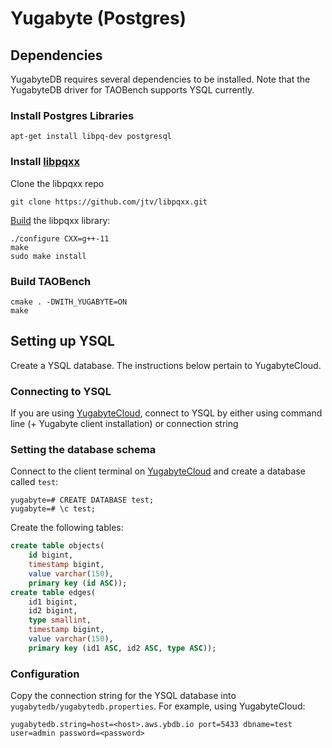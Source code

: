 # Yugabyte (Postgres)
## Dependencies

YugabyteDB requires several dependencies to be installed. Note that the YugabyteDB driver for TAOBench supports YSQL currently.

### Install Postgres Libraries
```shell
apt-get install libpq-dev postgresql
```

### Install [libpqxx](http://pqxx.org/development/libpqxx)
Clone the libpqxx repo
```shell
git clone https://github.com/jtv/libpqxx.git
```
[Build](https://github.com/jtv/libpqxx/blob/master/BUILDING-configure.md) the libpqxx library:
```
./configure CXX=g++-11
make
sudo make install
```

### Build TAOBench
```
cmake . -DWITH_YUGABYTE=ON
make
```

## Setting up YSQL
Create a YSQL database. The instructions below pertain to YugabyteCloud.

### Connecting to YSQL
If you are using [YugabyteCloud](hhttps://cloud.yugabyte.com/login), connect to YSQL by either using command line (+ Yugabyte client installation) or connection string

### Setting the database schema
Connect to the client terminal on [YugabyteCloud](hhttps://cloud.yugabyte.com/login) and create a database called `test`:
```
yugabyte=# CREATE DATABASE test;
yugabyte=# \c test;
```
Create the following tables:
```sql
create table objects(
	id bigint,
	timestamp bigint,
	value varchar(150),
	primary key (id ASC));
create table edges(
	id1 bigint,
	id2 bigint,
	type smallint,
	timestamp bigint,
	value varchar(150),
	primary key (id1 ASC, id2 ASC, type ASC));
```

### Configuration
Copy the connection string for the YSQL database into `yugabytedb/yugabytedb.properties`. For example, using YugabyteCloud:
```properties
yugabytedb.string=host=<host>.aws.ybdb.io port=5433 dbname=test user=admin password=<password>
```
